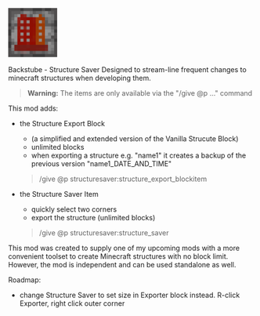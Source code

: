 <img src="https://github.com/backstube-gaming/StructureSaver/blob/main/structuresaver_icon_400.png" alt="drawing" width="100"/>

Backstube - Structure Saver
Designed to stream-line frequent changes to minecraft structures when developing them.


> **Warning:** The items are only available via the "/give @p ..."  command

This mod adds:
- the Structure Export Block
  - (a simplified and extended version of the Vanilla Strucute Block)
  - unlimited blocks
  - when exporting a structure e.g. "name1" it creates a backup of the previous version "name1_DATE_AND_TIME"
  > /give @p structuresaver:structure_export_blockitem

- the Structure Saver Item
  - quickly select two corners
  - export the structure (unlimited blocks)
  > /give @p structuresaver:structure_saver


This mod was created to supply one of my upcoming mods with a more convenient toolset to create Minecraft structures with no block limit.
However, the mod is independent and can be used standalone as well.

Roadmap:
- change Structure Saver to set size in Exporter block instead. R-click Exporter, right click outer corner